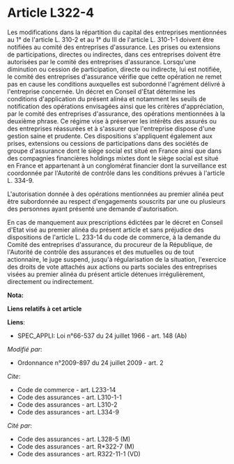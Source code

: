 # Article L322-4

Les modifications dans la répartition du capital des entreprises mentionnées au 1° de l'article L. 310-2 et au 1° du III de
l'article L. 310-1-1 doivent être notifiées au comité des entreprises d'assurance. Les prises ou extensions de
participations, directes ou indirectes, dans ces entreprises doivent être autorisées par le comité des entreprises
d'assurance. Lorsqu'une diminution ou cession de participation, directe ou indirecte, lui est notifiée, le comité des
entreprises d'assurance vérifie que cette opération ne remet pas en cause les conditions auxquelles est subordonné l'agrément
délivré à l'entreprise concernée. Un décret en Conseil d'Etat détermine les conditions d'application du présent alinéa et
notamment les seuils de notification des opérations envisagées ainsi que les critères d'appréciation, par le comité des
entreprises d'assurance, des opérations mentionnées à la deuxième phrase. Ce régime vise à préserver les intérêts des assurés
ou des entreprises réassurées et à s'assurer que l'entreprise dispose d'une gestion saine et prudente. Ces dispositions
s'appliquent également aux prises, extensions ou cessions de participations dans des sociétés de groupe d'assurance dont le
siège social est situé en France ainsi que dans des compagnies financières holdings mixtes dont le siège social est situé en
France et appartenant à un conglomérat financier dont la surveillance est coordonnée par l'Autorité de contrôle dans les
conditions prévues à l'article L. 334-9.

L'autorisation donnée à des opérations mentionnées au premier alinéa peut être subordonnée au respect d'engagements souscrits
par une ou plusieurs des personnes ayant présenté une demande d'autorisation. 

En cas de manquement aux prescriptions édictées par le décret en Conseil d'Etat visé au premier alinéa du présent article et
sans préjudice des dispositions de l'article L. 233-14 du code de commerce, à la demande du Comité des entreprises
d'assurance, du procureur de la République, de l'Autorité de contrôle des assurances et des mutuelles ou de tout actionnaire,
le juge suspend, jusqu'à régularisation de la situation, l'exercice des droits de vote attachés aux actions ou parts sociales
des entreprises visées au premier alinéa du présent article détenues irrégulièrement, directement ou indirectement.

**Nota:**



**Liens relatifs à cet article**

**Liens**:

  - SPEC_APPLI: Loi n°66-537 du 24 juillet 1966 - art. 148 (Ab)

_Modifié par_:

  - Ordonnance n°2009-897 du 24 juillet 2009 - art. 2

_Cite_:

  - Code de commerce - art. L233-14
  - Code des assurances - art. L310-1-1
  - Code des assurances - art. L310-2
  - Code des assurances - art. L334-9

_Cité par_:

  - Code des assurances - art. L328-5 (M)
  - Code des assurances - art. R*322-7 (M)
  - Code des assurances - art. R322-11-1 (VD)

